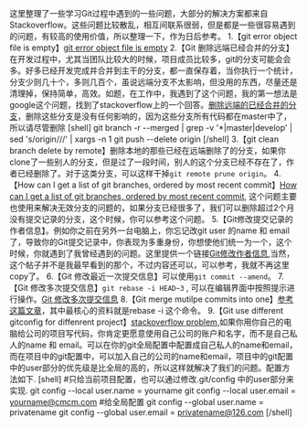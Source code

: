 这里整理了一些学习Git过程中遇到的一些问题，大部分的解决方案都来自Stackoverflow。这些问题比较散乱，相互间联系很弱，但是都是一些很容易遇到的问题，有较高的使用价值，所以整理一下，作为日后参考。
1.【git error object file is empty】[git error object file is empty](http://stackoverflow.com/questions/11706215/how-to-fix-git-error-object-file-is-empty)
2.【Git 删除远端已经合并的分支】在开发过程中，尤其当团队比较大的时候，项目成员比较多，git的分支可能会会多。好多已经开发完成并合并到主干的分支，都一直保存着，当你执行一个统计，分支少则几十个，多则几百个，虽说远端分支不太影响，但没用的东西，尽量还是清理掉，保持简单，高效。如题，在工作中，我遇到了这个问题，我的第一想法是google这个问题，找到了stackoverflow上的一个回答。[删除远端的已经合并的分支](http://stackoverflow.com/questions/6127328/how-can-i-delete-all-git-branches-which-have-been-merged)，删除这些分支是没有任何影响的，因为这些分支所有代码都在master中了，所以请尽管删除
[shell]
git branch -r --merged | grep -v '\*\|master\|develop' | sed 's/origin\///' | xargs -n 1 git push --delete origin
[/shell]
3.【git clean branch delete by remote】删除本地的那些已经在远端删除了的分支，如果你clone了一些别人的分支，但是过了一段时间，别人的这个分支已经不存在了，作者已经删除了。对于这类分支，可以这样干掉`git remote prune origin`。
4.【How can I get a list of git branches, ordered by most recent commit】[How can I get a list of git branches, ordered by most recent commit](http://stackoverflow.com/questions/5188320/how-can-i-get-a-list-of-git-branches-ordered-by-most-recent-commit), 这个问题主要也使用来解决无效分支的问题的，如果分支已经很多了，我们可以删除超过2个月没有提交记录的分支，这个时候，你可以参考这个问题。
5.【Git修改提交记录的作者信息】。例如你之前在另外一台电脑上，你忘记改git user 的name 和 email了，导致你的Git提交记录中，你表现为多重身份，你想使他们统一为一个，这个时候，你就遇到了我曾经遇到的问题。这里提供一个链接[Git修改作者信息](http://www.jianshu.com/p/b6add8187c06),当然，这个帖子并不是我最早看到的那个，不过内容还可以，可以参考，我就不再这里copy了。
6.【Git 修改最近一次提交信息】可以使用`git commit --amend`。
7.【Git 修改多次提交信息】`git rebase -i HEAD~3` , 可以在编辑界面中按照提示进行操作。[Git 修改多次提交信息](https://git-scm.com/book/zh/v2/Git-%E5%B7%A5%E5%85%B7-%E9%87%8D%E5%86%99%E5%8E%86%E5%8F%B2)
8.【Git merge mutilpe commits into one】[参考这篇文章]( http://gitready.com/advanced/2009/02/10/squashing-commits-with-rebase.html)，其中最核心的资料就是rebase -i 这个命令。
9.【Git use different gitconfig for diffenrent project】[stackoverflow problem](http://stackoverflow.com/questions/9063176/git-multiple-user-names-for-the-different-projects-within-the-same-system),如果你用你自己的电脑给公司的项目写代码，你肯定更愿意使用自己公司的账户和名字，而不是自己私人的name 和 email。可以在你的git全局配置中配置成自己私人的name和email，而在项目中的git配置中，可以加入自己的公司的name和email，项目中的git配置中的user部分的优先级是比全局的高的，所以这样就解决了我们的问题。配置方法如下.
[shell]
#只给当前项目配置，也可以通过修改.git/config 中的user部分来实现.
git config --local user.name = yourname
git config --local user.email = yourname@cmcm.com
#给全局配置
git config --global user.name = privatename
git config --global user.email = privatename@126.com
[/shell]
